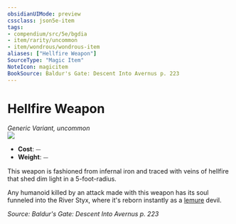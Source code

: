 ```yaml
---
obsidianUIMode: preview
cssclass: json5e-item
tags:
- compendium/src/5e/bgdia
- item/rarity/uncommon
- item/wondrous/wondrous-item
aliases: ["Hellfire Weapon"]
SourceType: "Magic Item"
NoteIcon: magicitem
BookSource: Baldur's Gate: Descent Into Avernus p. 223
---
```

# Hellfire Weapon
*Generic Variant, uncommon*  
![](/2-Mechanics/CLI/items/img/hellfire-weapon.webp#right)  

- **Cost**: ⏤
- **Weight**: ⏤

This weapon is fashioned from infernal iron and traced with veins of hellfire that shed dim light in a 5-foot-radius.

Any humanoid killed by an attack made with this weapon has its soul funneled into the River Styx, where it's reborn instantly as a [lemure](/2-Mechanics/CLI/bestiary/fiend/lemure.md) devil.

*Source: Baldur's Gate: Descent Into Avernus p. 223*